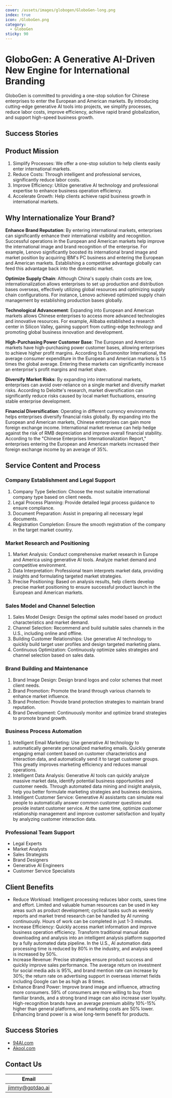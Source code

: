 ```yaml
---
cover: /assets/images/globogen/GloboGen-long.png
index: true
icon: /GloboGen.png
category:
  - GloboGen
sticky: 90
---
```


# GloboGen: A Generative AI-Driven New Engine for International Branding

GloboGen is committed to providing a one-stop solution for Chinese enterprises to enter the European and American markets. By introducing cutting-edge generative AI tools into projects, we simplify processes, reduce labor costs, improve efficiency, achieve rapid brand globalization, and support high-speed business growth.

## Success Stories

<VPBanner
title="94AI International Expansion"
content="GPTDAO designed overseas company structures for 94AI and provided assistance in entering the European and American markets."
logo="/assets/images/94ai-gptdao-black.png"
:actions='[
{
text: "Read the Case",
link:"94ai-case.html",
},
]'
/>

## Product Mission

1. Simplify Processes: We offer a one-stop solution to help clients easily enter international markets.
2. Reduce Costs: Through intelligent and professional services, significantly reduce labor costs.
3. Improve Efficiency: Utilize generative AI technology and professional expertise to enhance business operation efficiency.
4. Accelerate Growth: Help clients achieve rapid business growth in international markets.

## Why Internationalize Your Brand?

**Enhance Brand Reputation**: By entering international markets, enterprises can significantly enhance their international visibility and recognition. Successful operations in the European and American markets help improve the international image and brand recognition of the enterprise. For example, Lenovo significantly boosted its international brand image and market position by acquiring IBM's PC business and entering the European and American markets. Establishing a competitive advantage globally can feed this advantage back into the domestic market.

**Optimize Supply Chain**: Although China's supply chain costs are low, internationalization allows enterprises to set up production and distribution bases overseas, effectively utilizing global resources and optimizing supply chain configurations. For instance, Lenovo achieved optimized supply chain management by establishing production bases globally.

**Technological Advancement**: Expanding into European and American markets allows Chinese enterprises to access more advanced technologies and innovative resources. For example, Alibaba established a research center in Silicon Valley, gaining support from cutting-edge technology and promoting global business innovation and development.

**High-Purchasing Power Customer Base**: The European and American markets have high-purchasing power customer bases, allowing enterprises to achieve higher profit margins. According to Euromonitor International, the average consumer expenditure in the European and American markets is 1.5 times the global average. Entering these markets can significantly increase an enterprise's profit margins and market share.

**Diversify Market Risks**: By expanding into international markets, enterprises can avoid over-reliance on a single market and diversify market risks. According to Deloitte's research, market diversification can significantly reduce risks caused by local market fluctuations, ensuring stable enterprise development.

**Financial Diversification**: Operating in different currency environments helps enterprises diversify financial risks globally. By expanding into the European and American markets, Chinese enterprises can gain more foreign exchange income. International market revenue can help hedge against the risk of RMB depreciation and improve overall financial stability. According to the "Chinese Enterprises Internationalization Report," enterprises entering the European and American markets increased their foreign exchange income by an average of 35%.

## Service Content and Process

### Company Establishment and Legal Support

1. Company Type Selection: Choose the most suitable international company type based on client needs.
2. Legal Process Planning: Provide detailed legal process guidance to ensure compliance.
3. Document Preparation: Assist in preparing all necessary legal documents.
4. Registration Completion: Ensure the smooth registration of the company in the target market country.

### Market Research and Positioning

1. Market Analysis: Conduct comprehensive market research in Europe and America using generative AI tools. Analyze market demand and competitive environment.
2. Data Interpretation: Professional team interprets market data, providing insights and formulating targeted market strategies.
3. Precise Positioning: Based on analysis results, help clients develop precise market positioning to ensure successful product launch in the European and American markets.

### Sales Model and Channel Selection

1. Sales Model Design: Design the optimal sales model based on product characteristics and market demand.
2. Channel Selection: Recommend and build suitable sales channels in the U.S., including online and offline.
3. Building Customer Relationships: Use generative AI technology to quickly build target user profiles and design targeted marketing plans.
4. Continuous Optimization: Continuously optimize sales strategies and channel selection based on sales data.

### Brand Building and Maintenance

1. Brand Image Design: Design brand logos and color schemes that meet client needs.
2. Brand Promotion: Promote the brand through various channels to enhance market influence.
3. Brand Protection: Provide brand protection strategies to maintain brand reputation.
4. Brand Development: Continuously monitor and optimize brand strategies to promote brand growth.

### Business Process Automation

1. Intelligent Email Marketing: Use generative AI technology to automatically generate personalized marketing emails. Quickly generate engaging email content based on customer characteristics and interaction data, and automatically send it to target customer groups. This greatly improves marketing efficiency and reduces manual operations.
2. Intelligent Data Analysis: Generative AI tools can quickly analyze massive market data, identify potential business opportunities and customer needs. Through automated data mining and insight analysis, help you better formulate marketing strategies and business decisions.
3. Intelligent Customer Service: Generative AI assistants can simulate real people to automatically answer common customer questions and provide instant customer service. At the same time, optimize customer relationship management and improve customer satisfaction and loyalty by analyzing customer interaction data.

### Professional Team Support

- Legal Experts
- Market Analysts
- Sales Strategists
- Brand Designers
- Generative AI Engineers
- Customer Service Specialists

## Client Benefits

- Reduce Workload: Intelligent processing reduces labor costs, saves time and effort. Limited and valuable human resources can be used in key areas such as product development; cyclical tasks such as weekly reports and market trend research can be handled by AI running continuously. Hours of work can be completed in just 1-3 minutes.
- Increase Efficiency: Quickly access market information and improve business operation efficiency. Transform traditional manual data downloading and analysis into an intelligent analysis platform supported by a fully automated data pipeline. In the U.S., AI automation data processing time is reduced by 80% in the industry, and analysis speed is increased by 50%.
- Increase Revenue: Precise strategies ensure product success and quickly improve sales performance. The average return on investment for social media ads is 95%, and brand mention rate can increase by 30%; the return rate on advertising support in overseas internet fields including Google can be as high as 8 times.
- Enhance Brand Power: Improve brand image and influence, attracting more consumers. 59% of consumers are more willing to buy from familiar brands, and a strong brand image can also increase user loyalty. High-recognition brands have an average premium ability 10%-15% higher than general platforms, and marketing costs are 50% lower. Enhancing brand power is a wise long-term benefit for products.

## Success Stories

- [94AI.com](94ai-case.md)
- [Akool.com](akool-case.md)

## Contact Us

| Email                                     |
|-------------------------------------------|
| [jimmy@gptdao.ai](mailto:jimmy@gptdao.ai) |
